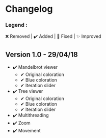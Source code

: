 # Changelog

### Legend :
❌ Removed | ✔️ Added | 💫 Fixed | ✨ Improved

## Version 1.0 - 29/04/18
- ✔️ Mandelbrot viewer
    - ✔ Original coloration
    - ✔ Blue coloration
    - ✔ Iteration slider
- ✔️ Tree viewer
    - ✔ Original coloration
    - ✔ Blue coloration
    - ✔ Iteration slider
- ✔️ Multithreading 
- ✔️ Zoom
- ✔️ Movement